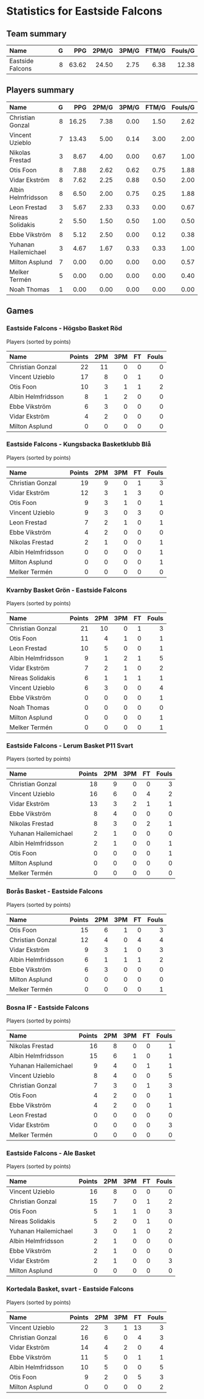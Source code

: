# Statistics for Eastside Falcons

## Team summary

| Name | G | PPG | 2PM/G | 3PM/G | FTM/G | Fouls/G |
|:-----|--:|----:|------:|------:|------:|--------:|
| Eastside Falcons | 8 | 63.62 | 24.50 | 2.75 | 6.38 | 12.38 |

## Players summary

| Name | G | PPG | 2PM/G | 3PM/G | FTM/G | Fouls/G |
|:-----|--:|----:|------:|------:|------:|--------:|
| Christian Gonzal | 8 | 16.25 | 7.38 | 0.00 | 1.50 | 2.62 |
| Vincent Uzieblo | 7 | 13.43 | 5.00 | 0.14 | 3.00 | 2.00 |
| Nikolas Frestad | 3 | 8.67 | 4.00 | 0.00 | 0.67 | 1.00 |
| Otis Foon | 8 | 7.88 | 2.62 | 0.62 | 0.75 | 1.88 |
| Vidar Ekström | 8 | 7.62 | 2.25 | 0.88 | 0.50 | 2.00 |
| Albin Helmfridsson | 8 | 6.50 | 2.00 | 0.75 | 0.25 | 1.88 |
| Leon Frestad | 3 | 5.67 | 2.33 | 0.33 | 0.00 | 0.67 |
| Nireas Solidakis | 2 | 5.50 | 1.50 | 0.50 | 1.00 | 0.50 |
| Ebbe Vikström | 8 | 5.12 | 2.50 | 0.00 | 0.12 | 0.38 |
| Yuhanan Hailemichael | 3 | 4.67 | 1.67 | 0.33 | 0.33 | 1.00 |
| Milton Asplund | 7 | 0.00 | 0.00 | 0.00 | 0.00 | 0.57 |
| Melker Termén | 5 | 0.00 | 0.00 | 0.00 | 0.00 | 0.40 |
| Noah Thomas | 1 | 0.00 | 0.00 | 0.00 | 0.00 | 0.00 |

## Games

### Eastside Falcons - Högsbo Basket Röd

Players (sorted by points)

| Name | Points | 2PM | 3PM | FT | Fouls |
|:-----|-------:|----:|----:|---:|------:|
| Christian Gonzal | 22 | 11 |  0 |  0 |  0 |
| Vincent Uzieblo | 17 |  8 |  0 |  1 |  0 |
| Otis Foon | 10 |  3 |  1 |  1 |  2 |
| Albin Helmfridsson |  8 |  1 |  2 |  0 |  0 |
| Ebbe Vikström |  6 |  3 |  0 |  0 |  0 |
| Vidar Ekström |  4 |  2 |  0 |  0 |  0 |
| Milton Asplund |  0 |  0 |  0 |  0 |  0 |

### Eastside Falcons - Kungsbacka Basketklubb Blå

Players (sorted by points)

| Name | Points | 2PM | 3PM | FT | Fouls |
|:-----|-------:|----:|----:|---:|------:|
| Christian Gonzal | 19 |  9 |  0 |  1 |  3 |
| Vidar Ekström | 12 |  3 |  1 |  3 |  0 |
| Otis Foon |  9 |  3 |  1 |  0 |  1 |
| Vincent Uzieblo |  9 |  3 |  0 |  3 |  0 |
| Leon Frestad |  7 |  2 |  1 |  0 |  1 |
| Ebbe Vikström |  4 |  2 |  0 |  0 |  0 |
| Nikolas Frestad |  2 |  1 |  0 |  0 |  1 |
| Albin Helmfridsson |  0 |  0 |  0 |  0 |  1 |
| Milton Asplund |  0 |  0 |  0 |  0 |  1 |
| Melker Termén |  0 |  0 |  0 |  0 |  0 |

### Kvarnby Basket Grön - Eastside Falcons

Players (sorted by points)

| Name | Points | 2PM | 3PM | FT | Fouls |
|:-----|-------:|----:|----:|---:|------:|
| Christian Gonzal | 21 | 10 |  0 |  1 |  3 |
| Otis Foon | 11 |  4 |  1 |  0 |  1 |
| Leon Frestad | 10 |  5 |  0 |  0 |  1 |
| Albin Helmfridsson |  9 |  1 |  2 |  1 |  5 |
| Vidar Ekström |  7 |  2 |  1 |  0 |  2 |
| Nireas Solidakis |  6 |  1 |  1 |  1 |  1 |
| Vincent Uzieblo |  6 |  3 |  0 |  0 |  4 |
| Ebbe Vikström |  0 |  0 |  0 |  0 |  1 |
| Noah Thomas |  0 |  0 |  0 |  0 |  0 |
| Milton Asplund |  0 |  0 |  0 |  0 |  1 |
| Melker Termén |  0 |  0 |  0 |  0 |  1 |

### Eastside Falcons - Lerum Basket P11 Svart

Players (sorted by points)

| Name | Points | 2PM | 3PM | FT | Fouls |
|:-----|-------:|----:|----:|---:|------:|
| Christian Gonzal | 18 |  9 |  0 |  0 |  3 |
| Vincent Uzieblo | 16 |  6 |  0 |  4 |  2 |
| Vidar Ekström | 13 |  3 |  2 |  1 |  1 |
| Ebbe Vikström |  8 |  4 |  0 |  0 |  0 |
| Nikolas Frestad |  8 |  3 |  0 |  2 |  1 |
| Yuhanan Hailemichael |  2 |  1 |  0 |  0 |  0 |
| Albin Helmfridsson |  2 |  1 |  0 |  0 |  1 |
| Otis Foon |  0 |  0 |  0 |  0 |  1 |
| Milton Asplund |  0 |  0 |  0 |  0 |  0 |
| Melker Termén |  0 |  0 |  0 |  0 |  0 |

### Borås Basket - Eastside Falcons

Players (sorted by points)

| Name | Points | 2PM | 3PM | FT | Fouls |
|:-----|-------:|----:|----:|---:|------:|
| Otis Foon | 15 |  6 |  1 |  0 |  3 |
| Christian Gonzal | 12 |  4 |  0 |  4 |  4 |
| Vidar Ekström |  9 |  3 |  1 |  0 |  3 |
| Albin Helmfridsson |  6 |  1 |  1 |  1 |  2 |
| Ebbe Vikström |  6 |  3 |  0 |  0 |  0 |
| Milton Asplund |  0 |  0 |  0 |  0 |  0 |
| Melker Termén |  0 |  0 |  0 |  0 |  1 |

### Bosna IF - Eastside Falcons

Players (sorted by points)

| Name | Points | 2PM | 3PM | FT | Fouls |
|:-----|-------:|----:|----:|---:|------:|
| Nikolas Frestad | 16 |  8 |  0 |  0 |  1 |
| Albin Helmfridsson | 15 |  6 |  1 |  0 |  1 |
| Yuhanan Hailemichael |  9 |  4 |  0 |  1 |  1 |
| Vincent Uzieblo |  8 |  4 |  0 |  0 |  5 |
| Christian Gonzal |  7 |  3 |  0 |  1 |  3 |
| Otis Foon |  4 |  2 |  0 |  0 |  1 |
| Ebbe Vikström |  4 |  2 |  0 |  0 |  1 |
| Leon Frestad |  0 |  0 |  0 |  0 |  0 |
| Vidar Ekström |  0 |  0 |  0 |  0 |  3 |
| Melker Termén |  0 |  0 |  0 |  0 |  0 |

### Eastside Falcons - Ale Basket

Players (sorted by points)

| Name | Points | 2PM | 3PM | FT | Fouls |
|:-----|-------:|----:|----:|---:|------:|
| Vincent Uzieblo | 16 |  8 |  0 |  0 |  0 |
| Christian Gonzal | 15 |  7 |  0 |  1 |  2 |
| Otis Foon |  5 |  1 |  1 |  0 |  3 |
| Nireas Solidakis |  5 |  2 |  0 |  1 |  0 |
| Yuhanan Hailemichael |  3 |  0 |  1 |  0 |  2 |
| Albin Helmfridsson |  2 |  1 |  0 |  0 |  0 |
| Ebbe Vikström |  2 |  1 |  0 |  0 |  0 |
| Vidar Ekström |  2 |  1 |  0 |  0 |  3 |
| Milton Asplund |  0 |  0 |  0 |  0 |  0 |

### Kortedala Basket, svart - Eastside Falcons

Players (sorted by points)

| Name | Points | 2PM | 3PM | FT | Fouls |
|:-----|-------:|----:|----:|---:|------:|
| Vincent Uzieblo | 22 |  3 |  1 | 13 |  3 |
| Christian Gonzal | 16 |  6 |  0 |  4 |  3 |
| Vidar Ekström | 14 |  4 |  2 |  0 |  4 |
| Ebbe Vikström | 11 |  5 |  0 |  1 |  1 |
| Albin Helmfridsson | 10 |  5 |  0 |  0 |  5 |
| Otis Foon |  9 |  2 |  0 |  5 |  3 |
| Milton Asplund |  0 |  0 |  0 |  0 |  2 |

